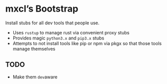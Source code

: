 # mxcl’s Bootstrap

Install stubs for all dev tools that people use.

* Uses `rustup` to manage rust via convenient proxy stubs
* Provides magic `python3.x` and `pip3.x` stubs
* Attempts to not install tools like pip or npm via pkgx so that those tools manage themselves

## TODO

* Make them `dev`aware
